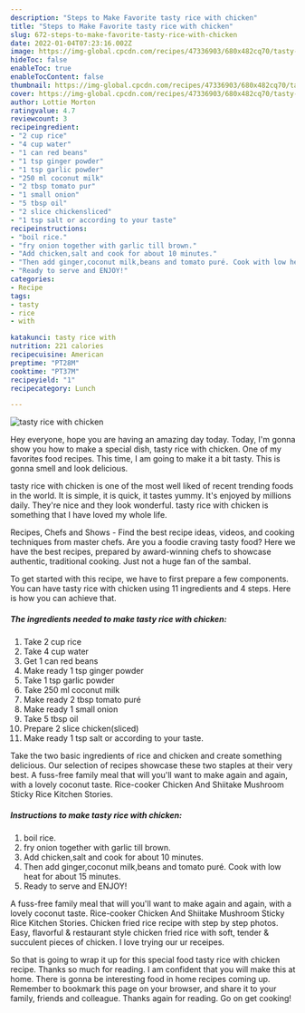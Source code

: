 ```yaml
---
description: "Steps to Make Favorite tasty rice with chicken"
title: "Steps to Make Favorite tasty rice with chicken"
slug: 672-steps-to-make-favorite-tasty-rice-with-chicken
date: 2022-01-04T07:23:16.002Z
image: https://img-global.cpcdn.com/recipes/47336903/680x482cq70/tasty-rice-with-chicken-recipe-main-photo.jpg
hideToc: false
enableToc: true
enableTocContent: false
thumbnail: https://img-global.cpcdn.com/recipes/47336903/680x482cq70/tasty-rice-with-chicken-recipe-main-photo.jpg
cover: https://img-global.cpcdn.com/recipes/47336903/680x482cq70/tasty-rice-with-chicken-recipe-main-photo.jpg
author: Lottie Morton
ratingvalue: 4.7
reviewcount: 3
recipeingredient:
- "2 cup rice"
- "4 cup water"
- "1 can red beans"
- "1 tsp ginger powder"
- "1 tsp garlic powder"
- "250 ml coconut milk"
- "2 tbsp tomato pur"
- "1 small onion"
- "5 tbsp oil"
- "2 slice chickensliced"
- "1 tsp salt or according to your taste"
recipeinstructions:
- "boil rice."
- "fry onion together with garlic till brown."
- "Add chicken,salt and cook for about 10 minutes."
- "Then add ginger,coconut milk,beans and tomato puré. Cook with low heat for about 15 minutes."
- "Ready to serve and ENJOY!"
categories:
- Recipe
tags:
- tasty
- rice
- with

katakunci: tasty rice with 
nutrition: 221 calories
recipecuisine: American
preptime: "PT28M"
cooktime: "PT37M"
recipeyield: "1"
recipecategory: Lunch

---
```



![tasty rice with chicken](https://img-global.cpcdn.com/recipes/47336903/680x482cq70/tasty-rice-with-chicken-recipe-main-photo.jpg)

Hey everyone, hope you are having an amazing day today. Today, I'm gonna show you how to make a special dish, tasty rice with chicken. One of my favorites food recipes. This time, I am going to make it a bit tasty. This is gonna smell and look delicious.

tasty rice with chicken is one of the most well liked of recent trending foods in the world. It is simple, it is quick, it tastes yummy. It's enjoyed by millions daily. They're nice and they look wonderful. tasty rice with chicken is something that I have loved my whole life.

Recipes, Chefs and Shows - Find the best recipe ideas, videos, and cooking techniques from master chefs. Are you a foodie craving tasty food? Here we have the best recipes, prepared by award-winning chefs to showcase authentic, traditional cooking. Just not a huge fan of the sambal.


To get started with this recipe, we have to first prepare a few components. You can have tasty rice with chicken using 11 ingredients and 4 steps. Here is how you can achieve that.

<!--inarticleads1-->

##### The ingredients needed to make tasty rice with chicken:

1. Take 2 cup rice
1. Take 4 cup water
1. Get 1 can red beans
1. Make ready 1 tsp ginger powder
1. Take 1 tsp garlic powder
1. Take 250 ml coconut milk
1. Make ready 2 tbsp tomato puré
1. Make ready 1 small onion
1. Take 5 tbsp oil
1. Prepare 2 slice chicken(sliced)
1. Make ready 1 tsp salt or according to your taste.


Take the two basic ingredients of rice and chicken and create something delicious. Our selection of recipes showcase these two staples at their very best. A fuss-free family meal that will you&#39;ll want to make again and again, with a lovely coconut taste. Rice-cooker Chicken And Shiitake Mushroom Sticky Rice Kitchen Stories. 

<!--inarticleads2-->

##### Instructions to make tasty rice with chicken:

1. boil rice.
1. fry onion together with garlic till brown.
1. Add chicken,salt and cook for about 10 minutes.
1. Then add ginger,coconut milk,beans and tomato puré. Cook with low heat for about 15 minutes.
1. Ready to serve and ENJOY!

A fuss-free family meal that will you&#39;ll want to make again and again, with a lovely coconut taste. Rice-cooker Chicken And Shiitake Mushroom Sticky Rice Kitchen Stories. Chicken fried rice recipe with step by step photos. Easy, flavorful & restaurant style chicken fried rice with soft, tender & succulent pieces of chicken. I love trying our ur receipes. 

So that is going to wrap it up for this special food tasty rice with chicken recipe. Thanks so much for reading. I am confident that you will make this at home. There is gonna be interesting food in home recipes coming up. Remember to bookmark this page on your browser, and share it to your family, friends and colleague. Thanks again for reading. Go on get cooking!
